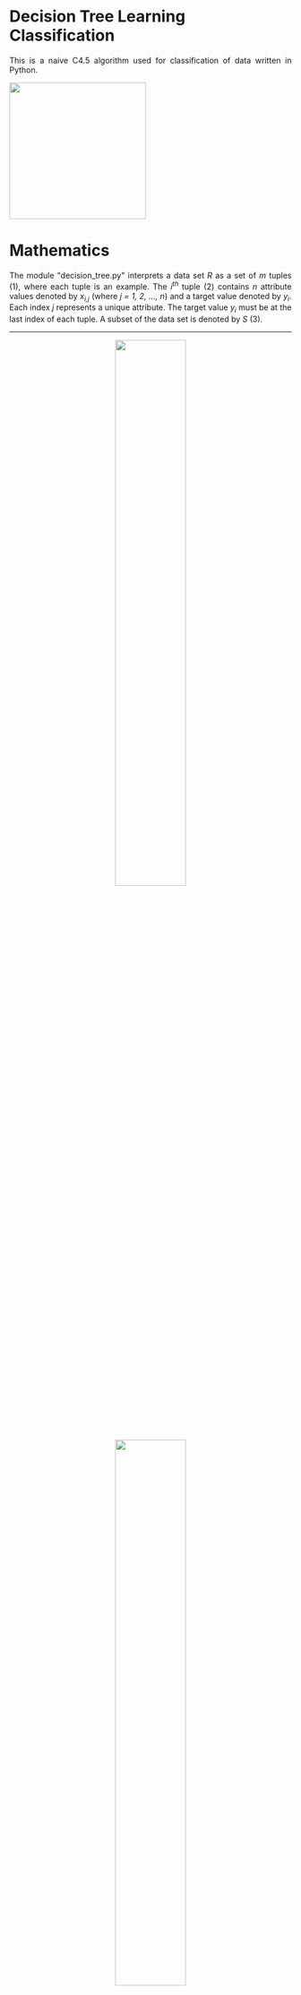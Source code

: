<h1>Decision Tree Learning Classification</h1>
<p align="justify">
    This is a naive C4.5 algorithm used for classification of data written in Python.
</p>

<p align="left">
    <img src="photos/dependencies.png" width="244px">
</p>

<h1>Mathematics</h1>

<p align="justify">
    The module "decision_tree.py" interprets a data set <i>R</i> as a set of <i>m</i> tuples (1), where each tuple is an example.
    The <i>i<sup>th</sup></i> tuple (2) contains <i>n</i> attribute values denoted by <i>x<sub>i,j</sub></i> (where <i>j = 1, 2, ..., n</i>) 
    and a target value denoted by <i>y<sub>i</sub></i>.
    Each index <i>j</i> represents a unique attribute.
    The target value <i>y<sub>i</sub></i> must be at the last index of each tuple.
    A subset of the data set is denoted by <i>S</i> (3).
</p>

<hr>
<p align="center">
    <img src="photos/equations/equation1.png" width=50%>
</p>

<p align="center">
    <img src="photos/equations/equation2.png" width=50%>
</p>

<p align="center">
    <img src="photos/equations/equation3.png" width=50%>
</p>
<hr>

<p align="justify">
    Each attribute and its distinct values will be a node in the decision tree. 
    An attribute's unique values will be its child nodes,
    and each of these child nodes will then be a parent node to another attribute node, and so on.
    This continues until the target value is reached, which is a leaf node.
    The module "decision_tree.py" splits an attribute <i>a</i> into its unique values by creating a new set <i>X<sub>a</sub></i>,
    which contains values <i>x<sub>i,j</sub></i> in each tuple <i>S<sub>i</sub></i> for all tuples in the subset <i>S</i>
    such that <i>j = a</i> (4). A set of unique target values <i>y<sub>i</sub></i> in subset <i>S</i> is also defined (5).
</p>

<hr>
<p align="center">
    <img src="photos/equations/equation4.png" width=50%>
</p>

<p align="center">
    <img src="photos/equations/equation5.png" width=50%>
</p>
<hr>

<p align="justify">
    Deciding which attribute should be chosen as a root node or a child node of another attribute's value is determined partly 
    by the information entropy <i>H</i> of the subset <i>S</i> (6),
    where <i>P(S,y)</i> is the probability of selecting the target value <i>y</i> from the subset <i>S</i> (7),
    or the number of times the value <i>y</i> occurs in the subset <i>S</i> devided by the number of examples in the subset <i>S</i>.
    The vertical bars denote the cardinality of the set or sequence.
    The value of the information entropy is between 0 and 1 bits inclusive.
</p>

<hr>
<p align="center">
    <img src="photos/equations/equation6.png" width=50%>
</p>

<p align="center">
    <img src="photos/equations/equation7.png" width=50%>
</p>
<hr>

<p align="justify">
    A plot of the information entropy of a set containing two target values, <i>+</i> for positive or yes and <i>-</i> for negative or no, 
    and their probabilities, <i>p<sub>+</sub></i> and <i>p<sub>-</sub></i> respectively, over all possible probabilities is shown below.
    When the number of positive values is the same as the number of negative values in the set, the information entropy is one.
    When the set contains only positive values or only negative values, the information entropy is zero.
    Therefore, a set with a lower information entropy is preferred, because it is closer to achieving a final verdict of yes or no.
    Note that <i>p<sub>+</sub> = 1 - p<sub>-</sub></i>.
</p>

<hr>
<p align="center">
    <img src="photos/infoEntropy.png" width=70%>
</p>
<hr>

<p align="justify">
    The information entropy provides a measure of the purity of a data set, or how close it is to achieving a final verdict,
    but it alone does not provide information on which attributes should be prioritized when selecting nodes to construct the decision tree.
    For this, the purity of the data set after an attribute is split on each of its values should be measured and compared with the purity of the unsplit data set.
    This calculation is called the information gain <i>IG</i> (8), 
    which is the change in information entropy of a subset <i>S</i> after splitting an attribute <i>a</i>.
    The information entropy of the split is given by a weighted sum of the information entropy of each subset 
    <i>S<sub>a</sub>(S,x)</i> (9), which contains tuples <i>S<sub>i</sub></i> with the split value <i>x</i> at <i>x<sub>i,a</sub></i>.
</p>

<hr>
<p align="center">
    <img src="photos/equations/equation8.png" width=50%>
</p>

<p align="center">
    <img src="photos/equations/equation9.png" width=50%>
</p>
<hr>

<p align="justify">
    The ID3 algorithm uses information gain to select nodes when constructing the tree.
    The C4.5 algorithm uses the information gain ratio <i>IGR</i> (10), 
    which is the information gain upon splitting an attribute <i>a</i> devided by the intrinsic value <i>IV</i> of the split (11).
    The information gain ratio takes the cardinality of the split into account when choosing an attribute.
    The larger the portion of data eliminated by the split, 
    the smaller the cardinality of <i>S<sub>a</sub>(S,x)</i>, the larger the instrisic value, and the smaller the information gain ratio.
    This way, attributes that do not contribute very much to the decision making process but split into pure data sets will be of less priority.
</p>
<p align="justify">
    Note that when the instrinsic value is zero, the data set cannot be split anymore and a final verdict must be achieved by a majority vote.
    The module "decision_tree.py" returns an information gain ratio of zero if an intrinsic value of zero is encountered.
    This is reasonable because the information gain should also be zero if the intrisnsic value is zero.
    However, a majority vote is taken just in case the information gain is not zero.
</p>

<hr>
<p align="center">
    <img src="photos/equations/equation10.png" width=50%>
</p>

<p align="center">
    <img src="photos/equations/equation11.png" width=50%>
</p>
<hr>

<p align="justify">
    The module "decision_tree.py" uses the learning algorithm described in pseudocode below.
    This is a naive C4.5 algorithm.
    I decided to use a nested hash map as the tree structure, 
    in which the leaf nodes are keys pointing to NULL values.
    I tried to make the pseudocode as explicit as possible to avoid any confusion.
    However, because the algorithm is recursive and creates a nested structure,
    it is inherently a little complex. 
    I prefer a more explicit description over a more simplified one, 
    because the latter will lead to ambiguity.
    Note that this algorithm will produce a decision tree, 
    but does not guarantee the optimal tree structure.
</p>

<hr>
<p align="center">
    <img src="photos/algorithm.png" width=63%>
</p>

<h1>Try It</h1>

<p align="justify">
    Importing the "decision_tree.py" into a Python environment:
</p>

```python
from decision_tree import DecisionTree
```

<p align="justify">
    The "DecisionTree" class can read csv files and automatically convert them into a set of tuples.
    The file should have the target values as the last column in the data set and headers for each column.
    The file "tennis.csv" contains data on when a golfer named Peter decided to play golf during various weather conditions.
</p>

<hr>
```python
model = DecisionTree()
model.importcsv( 'tennis.csv' )
```
<hr>

<p align="justify">
    The headers of the file are stored in the "label" variable.
    The rest of the data is stored in the "data" variable.
    Attributes "Outlook," "Humidity" and "Wind" correspond to columns 1, 2 and 3 in the data,
    which are their respective values.
    The last label and column of data is the target value, "Play" with values "Yes" or "No."
    This data will lead to a binary classifier.
    However, the "DecisionTree" class and its algorithm can be used for any order of classification.
</p>

<hr>
```python
model.label
```

    ['Outlook', 'Humidity', 'Wind', 'Play']

```python
model.data
```

    {('Overcast', 'High', 'Strong', 'Yes'),
     ('Overcast', 'High', 'Weak', 'Yes'),
     ('Overcast', 'Normal', 'Strong', 'Yes'),
     ('Overcast', 'Normal', 'Weak', 'Yes'),
     ('Rain', 'High', 'Strong', 'No'),
     ('Rain', 'High', 'Weak', 'Yes'),
     ('Rain', 'Normal', 'Strong', 'No'),
     ('Rain', 'Normal', 'Weak', 'Yes'),
     ('Sunny', 'High', 'Strong', 'No'),
     ('Sunny', 'High', 'Weak', 'No'),
     ('Sunny', 'Normal', 'Strong', 'Yes'),
     ('Sunny', 'Normal', 'Weak', 'Yes')}
<hr>

<p align="justify">
    The learn method employs the aforementioned learning algorithm on a data set.
    The data set passed to the learning algorithm is the all the data found in the "tennis.csv" file.
    Data passed to the learn method must be a set of tuples.
    After the learning algorithm is employed on the data set, the resulting tree can be plotted with the plot method and given a title.
</p>

<hr>
```python
model.learn( model.data )
model.plot( 'Will Peter Play Golf?' )
```
<hr>
<p align="justify">
    Below is the ouput from the plot method. 
    This tree correctly classifies all of the data, and this can easily be verified.
    Next, let's try a more complicated example.
</p>

<hr>
![png](photos/tennistree.png)
<hr>

```python
model = DecisionTree()
model.importcsv( 'mushrooms.csv' )
len( model.data )
```




    8124




```python
model.label
```




    ['cap shape',
     'cap surface',
     'cap color',
     'bruises',
     'odor',
     'gill attachment',
     'gill spacing',
     'gill size',
     'gill color',
     'stalk shape',
     'stalk root',
     'stalk surface above ring',
     'stalk surface below ring',
     'stalk color above ring',
     'stalk color below ring',
     'veil type',
     'veil color',
     'ring number',
     'ring type',
     'spore print color',
     'population',
     'habitat',
     'class']




```python
model.testAndTrain( ratio = 0.25 )
```

    Samples in training set:  2031
    Samples tested         :  6093
    Total samples          :  8124
    Model accuracy         :  99.61 %

```python
model.plot()
```

<p align="center">
    <img src="photos/mushroomtree.png" width=100%>
</p>
